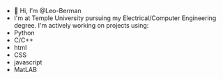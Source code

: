 - 👋 Hi, I’m @Leo-Berman
- I'm at Temple University pursuing my Electrical/Computer Engineering degree. I'm actively working on projects using:
- Python
- C/C++
- html
- CSS
- javascript
- MatLAB
<!---
Leo-Berman/Leo-Berman is a ✨ special ✨ repository because its `README.md` (this file) appears on your GitHub profile.
You can click the Preview link to take a look at your changes.
--->
